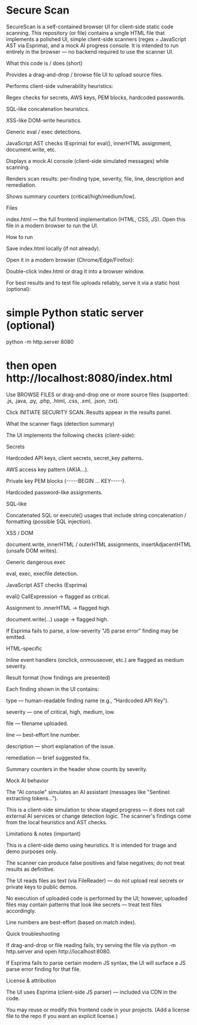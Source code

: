 # Secure Scan
SecureScan is a self-contained browser UI for client-side static code scanning.
This repository (or file) contains a single HTML file that implements a polished UI, simple client-side scanners (regex + JavaScript AST via Esprima), and a mock AI progress console. It is intended to run entirely in the browser — no backend required to use the scanner UI.

What this code is / does (short)

Provides a drag-and-drop / browse file UI to upload source files.

Performs client-side vulnerability heuristics:

Regex checks for secrets, AWS keys, PEM blocks, hardcoded passwords.

SQL-like concatenation heuristics.

XSS-like DOM-write heuristics.

Generic eval / exec detections.

JavaScript AST checks (Esprima) for eval(), innerHTML assignment, document.write, etc.

Displays a mock AI console (client-side simulated messages) while scanning.

Renders scan results: per-finding type, severity, file, line, description and remediation.

Shows summary counters (critical/high/medium/low).

Files

index.html — the full frontend implementation (HTML, CSS, JS). Open this file in a modern browser to run the UI.

How to run

Save index.html locally (if not already).

Open it in a modern browser (Chrome/Edge/Firefox):

Double-click index.html or drag it into a browser window.

For best results and to test file uploads reliably, serve it via a static host (optional):

# simple Python static server (optional)
python -m http.server 8080
# then open http://localhost:8080/index.html


Use BROWSE FILES or drag-and-drop one or more source files (supported: .js, .java, .py, .php, .html, .css, .xml, .json, .txt).

Click INITIATE SECURITY SCAN. Results appear in the results panel.

What the scanner flags (detection summary)

The UI implements the following checks (client-side):

Secrets

Hardcoded API keys, client secrets, secret_key patterns.

AWS access key pattern (AKIA...).

Private key PEM blocks (-----BEGIN ... KEY-----).

Hardcoded password-like assignments.

SQL-like

Concatenated SQL or execute() usages that include string concatenation / formatting (possible SQL injection).

XSS / DOM

document.write, innerHTML / outerHTML assignments, insertAdjacentHTML (unsafe DOM writes).

Generic dangerous exec

eval, exec, execfile detection.

JavaScript AST checks (Esprima)

eval() CallExpression → flagged as critical.

Assignment to .innerHTML → flagged high.

document.write(...) usage → flagged high.

If Esprima fails to parse, a low-severity "JS parse error" finding may be emitted.

HTML-specific

Inline event handlers (onclick, onmouseover, etc.) are flagged as medium severity.

Result format (how findings are presented)

Each finding shown in the UI contains:

type — human-readable finding name (e.g., “Hardcoded API Key”).

severity — one of critical, high, medium, low.

file — filename uploaded.

line — best-effort line number.

description — short explanation of the issue.

remediation — brief suggested fix.

Summary counters in the header show counts by severity.

Mock AI behavior

The "AI console" simulates an AI assistant (messages like "Sentinel: extracting tokens...").

This is a client-side simulation to show staged progress — it does not call external AI services or change detection logic. The scanner's findings come from the local heuristics and AST checks.

Limitations & notes (important)

This is a client-side demo using heuristics. It is intended for triage and demo purposes only.

The scanner can produce false positives and false negatives; do not treat results as definitive.

The UI reads files as text (via FileReader) — do not upload real secrets or private keys to public demos.

No execution of uploaded code is performed by the UI; however, uploaded files may contain patterns that look like secrets — treat test files accordingly.

Line numbers are best-effort (based on match index).

Quick troubleshooting

If drag-and-drop or file reading fails, try serving the file via python -m http.server and open http://localhost:8080.

If Esprima fails to parse certain modern JS syntax, the UI will surface a JS parse error finding for that file.

License & attribution

The UI uses Esprima (client-side JS parser) — included via CDN in the code.

You may reuse or modify this frontend code in your projects. (Add a license file to the repo if you want an explicit license.)

